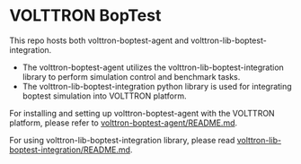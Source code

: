 # VOLTTRON BopTest

This repo hosts both volttron-boptest-agent and volttron-lib-boptest-integration. 
* The volttron-boptest-agent utilizes the volttron-lib-boptest-integration library to perform simulation control and
benchmark tasks.
* The volttron-lib-boptest-integration python library is used for integrating boptest simulation into VOLTTRON platform.

For installing and setting up volttron-boptest-agent with the VOLTTRON platform, please refer
to [volttron-boptest-agent/README.md](volttron-boptest-agent/README.md).

For using volttron-lib-boptest-integration library, please
read [volttron-lib-boptest-integration/README.md](volttron-lib-boptest-integration/README.md). 


